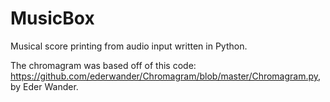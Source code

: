# MusicBox
Musical score printing from audio input written in Python.

The chromagram was based off of this code: https://github.com/ederwander/Chromagram/blob/master/Chromagram.py, by Eder Wander.
